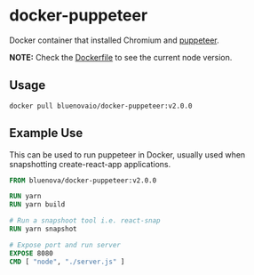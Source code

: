 # docker-puppeteer    

Docker container that installed Chromium and [puppeteer](https://github.com/puppeteer/puppeteer).

**NOTE:** Check the [Dockerfile](./Dockerfile) to see the current node version.

## Usage

`docker pull bluenovaio/docker-puppeteer:v2.0.0`

## Example Use

This can be used to run puppeteer in Docker, usually used when snapshotting create-react-app applications.

```dockerfile
FROM bluenova/docker-puppeteer:v2.0.0

RUN yarn
RUN yarn build

# Run a snapshoot tool i.e. react-snap
RUN yarn snapshot

# Expose port and run server
EXPOSE 8080
CMD [ "node", "./server.js" ]
```
